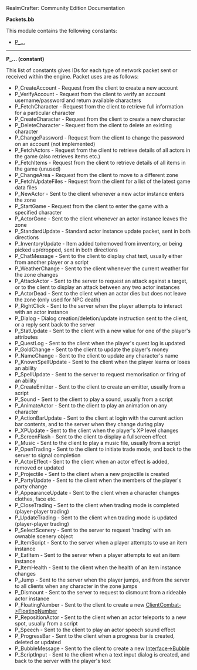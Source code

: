 <!-- body { color:black background-color:white } a:link{ color:#0070FF } a:visited{ color:#0070FF } --> RealmCrafter: Community Edition Documentation

**Packets.bb**

This module contains the following constants:  

*   [P\_...](#CP)

  

* * *

  

**P\_... (constant)**  
  
This list of constants gives IDs for each type of network packet sent or received within the engine. Packet uses are as follows:  

*   P\_CreateAccount - Request from the client to create a new account
*   P\_VerifyAccount - Request from the client to verify an account username/password and return available characters
*   P\_FetchCharacter - Request from the client to retrieve full information for a particular character
*   P\_CreateCharacter - Request from the client to create a new character
*   P\_DeleteCharacter - Request from the client to delete an existing character
*   P\_ChangePassword - Request from the client to change the password on an account (not implemented)
*   P\_FetchActors - Request from the client to retrieve details of all actors in the game (also retrieves items etc.)
*   P\_FetchItems - Request from the client to retrieve details of all items in the game (unused)
*   P\_ChangeArea - Request from the client to move to a different zone
*   P\_FetchUpdateFiles - Request from the client for a list of the latest game data files
*   P\_NewActor - Sent to the client whenever a new actor instance enters the zone
*   P\_StartGame - Request from the client to enter the game with a specified character
*   P\_ActorGone - Sent to the client whenever an actor instance leaves the zone
*   P\_StandardUpdate - Standard actor instance update packet, sent in both directions
*   P\_InventoryUpdate - Item added to/removed from inventory, or being picked up/dropped, sent in both directions
*   P\_ChatMessage - Sent to the client to display chat text, usually either from another player or a script
*   P\_WeatherChange - Sent to the client whenever the current weather for the zone changes
*   P\_AttackActor - Sent to the server to request an attack against a target, or to the client to display an attack between any two actor instances
*   P\_ActorDead - Sent to the client when an actor dies but does not leave the zone (only used for NPC death)
*   P\_RightClick - Sent to the server when the player attempts to interact with an actor instance
*   P\_Dialog - Dialog creation/deletion/update instruction sent to the client, or a reply sent back to the server
*   P\_StatUpdate - Sent to the client with a new value for one of the player's attributes
*   P\_QuestLog - Sent to the client when the player's quest log is updated
*   P\_GoldChange - Sent to the client to update the player's money
*   P\_NameChange - Sent to the client to update any character's name
*   P\_KnownSpellUpdate - Sent to the client when the player learns or loses an ability
*   P\_SpellUpdate - Sent to the server to request memorisation or firing of an ability
*   P\_CreateEmitter - Sent to the client to create an emitter, usually from a script
*   P\_Sound - Sent to the client to play a sound, usually from a script
*   P\_AnimateActor - Sent to the client to play an animation on any character
*   P\_ActionBarUpdate - Sent to the client at login with the current action bar contents, and to the server when they change during play
*   P\_XPUpdate - Sent to the client when the player's XP level changes
*   P\_ScreenFlash - Sent to the client to display a fullscreen effect
*   P\_Music - Sent to the client to play a music file, usually from a script
*   P\_OpenTrading - Sent to the client to initiate trade mode, and back to the server to signal completion
*   P\_ActorEffect - Sent to the client when an actor effect is added, removed or updated
*   P\_Projectile - Sent to the client when a new projectile is created
*   P\_PartyUpdate - Sent to the client when the members of the player's party change
*   P\_AppearanceUpdate - Sent to the client when a character changes clothes, face etc.
*   P\_CloseTrading - Sent to the client when trading mode is completed (player-player trading)
*   P\_UpdateTrading - Sent to the client when trading mode is updated (player-player trading)
*   P\_SelectScenery - Sent to the server to request 'trading' with an ownable scenery object
*   P\_ItemScript - Sent to the server when a player attempts to use an item instance
*   P\_EatItem - Sent to the server when a player attempts to eat an item instance
*   P\_ItemHealth - Sent to the client when the health of an item instance changes
*   P\_Jump - Sent to the server when the player jumps, and from the server to all clients when any character in the zone jumps
*   P\_Dismount - Sent to the server to request to dismount from a rideable actor instance
*   P\_FloatingNumber - Sent to the client to create a new [ClientCombat->FloatingNumber](clientcombat.md#TFloatingNumber)
*   P\_RepositionActor - Sent to the client when an actor teleports to a new spot, usually from a script
*   P\_Speech - Sent to the client to play an actor speech sound effect
*   P\_ProgressBar - Sent to the client when a progress bar is created, deleted or updated
*   P\_BubbleMessage - Sent to the client to create a new [Interface->Bubble](interface.md#TBubble)
*   P\_ScriptInput - Sent to the client when a text input dialog is created, and back to the server with the player's text